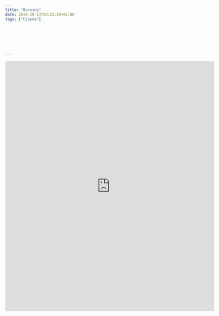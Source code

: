 ```yaml
---
title: "Burning"
date: 2019-10-13T20:22:19+02:00
tags: ["Cinéma"]







---
```


<iframe width="670" height="800" src="https://www.inoreader.com/stream/user/1006136830/tag/Pas%20le%20temps%20pour%20la%20veille/view/html?cs=m&sb=y" frameborder="0" tabindex="-1"></iframe>
